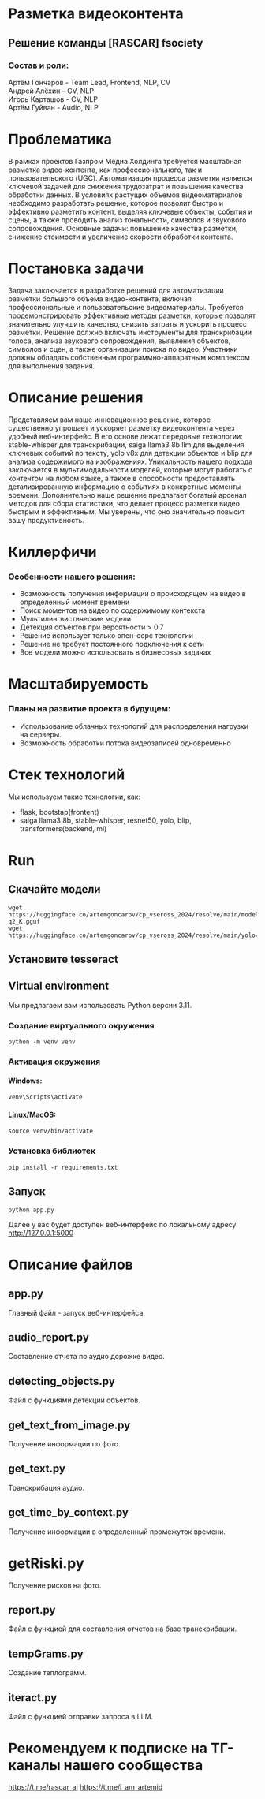 # Разметка видеоконтента

## Решение команды [RASCAR] fsociety
### Состав и роли:
Артём Гончаров - Team Lead, Frontend, NLP, CV\
Андрей Алёхин - CV, NLP\
Игорь Карташов - CV, NLP\
Артём Гуйван - Audio, NLP


# Проблематика

В рамках проектов Газпром Медиа Холдинга требуется масштабная разметка видео-контента, как
профессионального, так и пользовательского (UGC). Автоматизация процесса разметки является
ключевой задачей для снижения трудозатрат и повышения качества обработки данных. В условиях
растущих объемов видеоматериалов необходимо разработать решение, которое позволит быстро и
эффективно разметить контент, выделяя ключевые объекты, события и сцены, а также проводить
анализ тональности, символов и звукового сопровождения. Основные задачи: повышение качества
разметки, снижение стоимости и увеличение скорости обработки контента.

# Постановка задачи

Задача заключается в разработке решений для автоматизации
разметки большого объема видео-контента, включая
профессиональные и пользовательские видеоматериалы.
Требуется продемонстрировать эффективные методы разметки,
которые позволят значительно улучшить качество, снизить
затраты и ускорить процесс разметки. Решение должно включать
инструменты для транскрибации голоса, анализа звукового
сопровождения, выявления объектов, символов и сцен, а также
организации поиска по видео. Участники должны обладать
собственным программно-аппаратным комплексом для
выполнения задания.

# Описание решения

Представляем вам наше инновационное решение, которое существенно упрощает и ускоряет разметку видеоконтента через удобный веб-интерфейс. В его основе лежат передовые технологии: stable-whisper для транскрибации, saiga llama3 8b llm для выделения ключевых событий по тексту, yolo v8x для детекции объектов и blip для анализа содержимого на изображениях. Уникальность нашего подхода заключается в мультимодальности моделей, которые могут работать с контентом на любом языке, а также в способности предоставлять детализированную информацию о событиях в конкретные моменты времени. Дополнительно наше решение предлагает богатый арсенал методов для сбора статистики, что делает процесс разметки видео быстрым и эффективным. Мы уверены, что оно значительно повысит вашу продуктивность.

# Киллерфичи

### Особенности нашего решения:

- Возможность получения информации о происходящем на видео в определенный момент времени
- Поиск моментов на видео по содержимому контекста
- Мультилингвистические модели
- Детекция объектов при вероятности > 0.7
- Решение использует только опен-сорс технологии
- Решение не требует постоянного подключения к сети
- Все модели можно использовать в бизнесовых задачах

# Масштабируемость

### Планы на развитие проекта в будущем:

- Использование облачных технологий для распределения нагрузки на серверы.
- Возможность обработки потока видеозаписей одновременно

# Стек технологий

Мы используем такие технологии, как:
- flask, bootstap(frontent)
- saiga llama3 8b, stable-whisper, resnet50, yolo, blip, transformers(backend, ml)

# Run


## Скачайте модели
```
wget https://huggingface.co/artemgoncarov/cp_vseross_2024/resolve/main/model-q2_K.gguf
wget https://huggingface.co/artemgoncarov/cp_vseross_2024/resolve/main/yolov8x.pt
```

## Установите tesseract

## Virtual environment

Мы предлагаем вам использовать Python версии 3.11.

### Создание виртуального окружения
```
python -m venv venv
```
### Активация окружения

#### Windows:
```
venv\Scripts\activate
```
#### Linux/MacOS:
```
source venv/bin/activate
```

### Установка библиотек

```
pip install -r requirements.txt
```

## Запуск

```
python app.py
```

Далее у вас будет доступен веб-интерфейс по локальному адресу http://127.0.0.1:5000


# Описание файлов

## app.py

Главный файл - запуск веб-интерфейса.

## audio_report.py

Составление отчета по аудио дорожке видео.

## detecting_objects.py

Файл с функциями детекции объектов.

## get_text_from_image.py

Получение информации по фото.

## get_text.py

Транскрибация аудио.

## get_time_by_context.py

Получение информации в определенный промежуток времени.

# getRiski.py

Получение рисков на фото.

## report.py

Файл с функцией для составления отчетов на базе транскрибации.

## tempGrams.py

Создание теплограмм.

## iteract.py

Файл с функцией отправки запроса в LLM.

# Рекомендуем к подписке на ТГ-каналы нашего сообщества

https://t.me/rascar_ai
https://t.me/i_am_artemid

